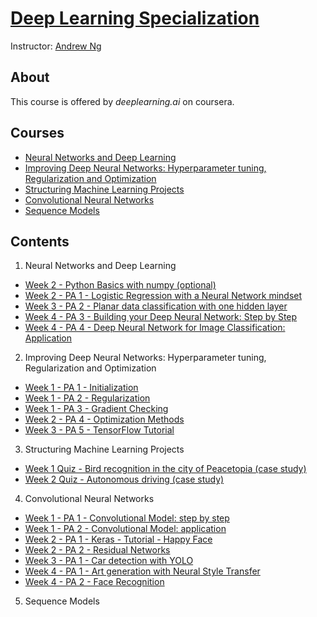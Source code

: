 # [Deep Learning Specialization](https://www.coursera.org/specializations/deep-learning)

Instructor: [Andrew Ng](http://www.andrewng.org/)

## **About** 
This course is offered by *deeplearning.ai* on coursera.

## **Courses**
- <a href="https://www.coursera.org/learn/neural-networks-deep-learning">Neural Networks and Deep Learning</a><br />
- <a href="https://www.coursera.org/learn/deep-neural-network">Improving Deep Neural Networks: Hyperparameter tuning, Regularization and Optimization</a><br />
- <a href="https://www.coursera.org/learn/machine-learning-projects">Structuring Machine Learning Projects</a><br />
- <a href="https://www.coursera.org/learn/convolutional-neural-networks">Convolutional Neural Networks</a>
- <a href="https://www.coursera.org/learn/nlp-sequence-models">Sequence Models</a>

## Contents

1. Neural Networks and Deep Learning

  - [Week 2 - Python Basics with numpy (optional)](https://github.com/sharmin6630/Coursera_Deep_Learning_Specialization/blob/master/Neural%20Networks%20and%20Deep%20Learning/Python_Basics_With_Numpy_v3a.ipynb)
  - [Week 2 - PA 1 - Logistic Regression with a Neural Network mindset](https://github.com/sharmin6630/Coursera_Deep_Learning_Specialization/blob/master/Neural%20Networks%20and%20Deep%20Learning/Logistic_Regression_with_a_Neural_Network_mindset_v6a.ipynb)
  - [Week 3 - PA 2 - Planar data classification with one hidden layer](https://github.com/sharmin6630/Coursera_Deep_Learning_Specialization/blob/master/Neural%20Networks%20and%20Deep%20Learning/Planar_data_classification_with_onehidden_layer_v6a.ipynb)
  - [Week 4 - PA 3 - Building your Deep Neural Network: Step by Step](https://github.com/sharmin6630/Coursera_Deep_Learning_Specialization/blob/master/Neural%20Networks%20and%20Deep%20Learning/Building_your_Deep_Neural_Network_Step_by_Step_v8a.ipynb)
  - [Week 4 - PA 4 - Deep Neural Network for Image Classification: Application](https://github.com/sharmin6630/Coursera_Deep_Learning_Specialization/blob/master/Neural%20Networks%20and%20Deep%20Learning/Deep%20Neural%20Network%20-%20Application%20v8.ipynb)

2. Improving Deep Neural Networks: Hyperparameter tuning, Regularization and Optimization

  - [Week 1 - PA 1 - Initialization](https://github.com/sharmin6630/Coursera_Deep_Learning_Specialization/blob/master/Improving%20Deep%20Neural%20Networks%20Hyperparameter%20tuning%2C%20Regularization%20and%20Optimization/Initialization.ipynb)
  - [Week 1 - PA 2 - Regularization](https://github.com/sharmin6630/Coursera_Deep_Learning_Specialization/blob/master/Improving%20Deep%20Neural%20Networks%20Hyperparameter%20tuning%2C%20Regularization%20and%20Optimization/Regularization_v2a.ipynb)
  - [Week 1 - PA 3 - Gradient Checking](https://github.com/sharmin6630/Coursera_Deep_Learning_Specialization/blob/master/Improving%20Deep%20Neural%20Networks%20Hyperparameter%20tuning%2C%20Regularization%20and%20Optimization/Gradient%2BChecking%2Bv1.ipynb)
  - [Week 2 - PA 4 - Optimization Methods](https://github.com/sharmin6630/Coursera_Deep_Learning_Specialization/blob/master/Improving%20Deep%20Neural%20Networks%20Hyperparameter%20tuning%2C%20Regularization%20and%20Optimization/Optimization_methods_v1b.ipynb)
  - [Week 3 - PA 5 - TensorFlow Tutorial](https://github.com/sharmin6630/Coursera_Deep_Learning_Specialization/blob/master/Improving%20Deep%20Neural%20Networks%20Hyperparameter%20tuning%2C%20Regularization%20and%20Optimization/TensorFlow_Tutorial_v3b.ipynb)

3. Structuring Machine Learning Projects

- [Week 1 Quiz - Bird recognition in the city of Peacetopia (case study)](https://github.com/sharmin6630/Coursera_Deep_Learning_Specialization/blob/master/Structuring%20Machine%20Learning%20Projects/Bird%20recognition%20in%20the%20city%20of%20Peacetopia%20(case%20study).md)
 - [Week 2 Quiz - Autonomous driving (case study)](https://github.com/sharmin6630/Coursera_Deep_Learning_Specialization/blob/master/Structuring%20Machine%20Learning%20Projects/Autonomous%20driving%20(case%20study).md)  
  
4. Convolutional Neural Networks

  - [Week 1 - PA 1 - Convolutional Model: step by step](https://github.com/sharmin6630/Coursera-Deep-Learning-Specialization/blob/master/Convolutional%20Neural%20Networks/Convolution_model_Step_by_Step_v2a.ipynb)
  - [Week 1 - PA 2 - Convolutional Model: application](https://github.com/sharmin6630/Coursera-Deep-Learning-Specialization/blob/master/Convolutional%20Neural%20Networks/Convolution_model_Application_v1a.ipynb)
  - [Week 2 - PA 1 - Keras - Tutorial - Happy Face](https://github.com/sharmin6630/Coursera-Deep-Learning-Specialization/blob/master/Convolutional%20Neural%20Networks/Keras_Tutorial_v2a.ipynb)
  - [Week 2 - PA 2 - Residual Networks](https://github.com/sharmin6630/Coursera-Deep-Learning-Specialization/blob/master/Convolutional%20Neural%20Networks/Residual_Networks_v2a.ipynb)
  - [Week 3 - PA 1 - Car detection with YOLO](https://github.com/sharmin6630/Coursera-Deep-Learning-Specialization/blob/master/Convolutional%20Neural%20Networks/Autonomous_driving_application_Car_detection_v3a.ipynb)
  - [Week 4 - PA 1 - Art generation with Neural Style Transfer](https://github.com/sharmin6630/Coursera-Deep-Learning-Specialization/blob/master/Convolutional%20Neural%20Networks/Art_Generation_with_Neural_Style_Transfer_v3a.ipynb)
  - [Week 4 - PA 2 - Face Recognition](https://github.com/sharmin6630/Coursera-Deep-Learning-Specialization/blob/master/Convolutional%20Neural%20Networks/Face_Recognition_v3a.ipynb)
  
5. Sequence Models

  

